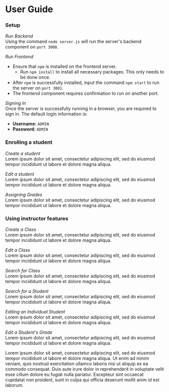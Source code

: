# User Guide
### Setup  
*Run Backend*  
Using the command `node server.js` will run the server's backend component on `port 3000`.  

*Run Frontend*  
* Ensure that `npm` is installed on the frontend server.  
    - Run `npm install` to install all necessary packages. This only needs to be done once.  
* After `npm` is successfully installed, input the command `npm start` to run the server on `port 3001`. 
* The frontend component requires confirmation to run on another port.
   
*Signing In*  
Once the server is successfully running in a browser, you are required to sign in.
The default login information is:  
-   **Username:** `ADMIN`  
-   **Password:** `ADMIN`  
  
### Enrolling a student  
*Create a student*  
Lorem ipsum dolor sit amet, consectetur adipiscing elit, sed do eiusmod tempor incididunt ut labore et dolore magna aliqua.
  
*Edit a student*  
Lorem ipsum dolor sit amet, consectetur adipiscing elit, sed do eiusmod tempor incididunt ut labore et dolore magna aliqua.

*Assigning Grades*  
Lorem ipsum dolor sit amet, consectetur adipiscing elit, sed do eiusmod tempor incididunt ut labore et dolore magna aliqua.  
  
### Using instructor features  
*Create a Class*  
Lorem ipsum dolor sit amet, consectetur adipiscing elit, sed do eiusmod tempor incididunt ut labore et dolore magna aliqua.  
  
*Edit a Class*    
Lorem ipsum dolor sit amet, consectetur adipiscing elit, sed do eiusmod tempor incididunt ut labore et dolore magna aliqua.  

*Search for Class*  
Lorem ipsum dolor sit amet, consectetur adipiscing elit, sed do eiusmod tempor incididunt ut labore et dolore magna aliqua.  

*Search for a Student*  
Lorem ipsum dolor sit amet, consectetur adipiscing elit, sed do eiusmod tempor incididunt ut labore et dolore magna aliqua.  

*Editing an Individual Student*  
Lorem ipsum dolor sit amet, consectetur adipiscing elit, sed do eiusmod tempor incididunt ut labore et dolore magna aliqua.  


*Edit a Student's Grade*  
Lorem ipsum dolor sit amet, consectetur adipiscing elit, sed do eiusmod tempor incididunt ut labore et dolore magna aliqua.  
  
Lorem ipsum dolor sit amet, consectetur adipiscing elit, sed do eiusmod tempor incididunt ut labore et dolore magna aliqua. Ut enim ad minim veniam, quis nostrud exercitation ullamco laboris nisi ut aliquip ex ea commodo consequat. Duis aute irure dolor in reprehenderit in voluptate velit esse cillum dolore eu fugiat nulla pariatur. Excepteur sint occaecat cupidatat non proident, sunt in culpa qui officia deserunt mollit anim id est laborum.
